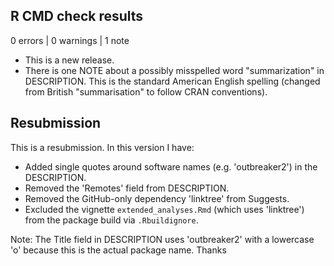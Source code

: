 ## R CMD check results

0 errors | 0 warnings | 1 note

* This is a new release.
* There is one NOTE about a possibly misspelled word "summarization" in DESCRIPTION. This is the standard American English spelling (changed from British "summarisation" to follow CRAN conventions).


## Resubmission

This is a resubmission. In this version I have:

* Added single quotes around software names (e.g. 'outbreaker2') in the DESCRIPTION.
* Removed the 'Remotes' field from DESCRIPTION.
* Removed the GitHub-only dependency 'linktree' from Suggests.
* Excluded the vignette `extended_analyses.Rmd` (which uses 'linktree') from the package build via `.Rbuildignore`.

Note: The Title field in DESCRIPTION uses 'outbreaker2' with a lowercase 'o' because this is the actual package name.
Thanks
